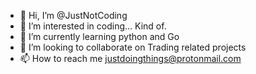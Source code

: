 - 👋 Hi, I’m @JustNotCoding
- 👀 I’m interested in coding... Kind of.
- 🌱 I’m currently learning python and Go
- 💞️ I’m looking to collaborate on Trading related projects
- 📫 How to reach me justdoingthings@protonmail.com

<!---
JustNotCoding/JustNotCoding is a ✨ special ✨ repository because its `README.md` (this file) appears on your GitHub profile.
You can click the Preview link to take a look at your changes.
--->
